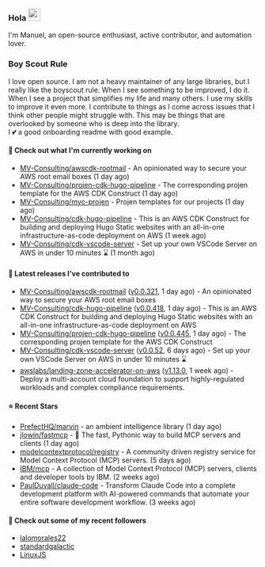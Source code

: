 ### Hola <img src="https://media.giphy.com/media/hvRJCLFzcasrR4ia7z/giphy.gif" width="25px">

I'm Manuel, an open-source enthusiast, active contributor, and automation lover.

### Boy Scout Rule

I love open source. I am not a heavy maintainer of any large libraries, but I really like the boyscout rule. 
When I see something to be improved, I do it. When I see a project
that simplifies my life and many others. I use my skills to improve it even more.
I contribute to things as I come across issues that I think other people might struggle with. 
This may be things that are overlooked by someone who is deep into the library.  
I 💕 a good onboarding readme with good example.



#### 👷 Check out what I'm currently working on

- [MV-Consulting/awscdk-rootmail](https://github.com/MV-Consulting/awscdk-rootmail) - An opinionated way to secure your AWS root email boxes (1 day ago)
- [MV-Consulting/projen-cdk-hugo-pipeline](https://github.com/MV-Consulting/projen-cdk-hugo-pipeline) - The corresponding projen template for the AWS CDK Construct (1 day ago)
- [MV-Consulting/mvc-projen](https://github.com/MV-Consulting/mvc-projen) - Projen templates for our projects (1 day ago)
- [MV-Consulting/cdk-hugo-pipeline](https://github.com/MV-Consulting/cdk-hugo-pipeline) - This is an AWS CDK Construct for building and deploying Hugo Static websites with an all-in-one infrastructure-as-code deployment on AWS (1 week ago)
- [MV-Consulting/cdk-vscode-server](https://github.com/MV-Consulting/cdk-vscode-server) - Set up your own VSCode Server on AWS in under 10 minutes ⌛️ (1 month ago)

#### 🔭 Latest releases I've contributed to

- [MV-Consulting/awscdk-rootmail](https://github.com/MV-Consulting/awscdk-rootmail) ([v0.0.321](https://github.com/MV-Consulting/awscdk-rootmail/releases/tag/v0.0.321), 1 day ago) - An opinionated way to secure your AWS root email boxes
- [MV-Consulting/cdk-hugo-pipeline](https://github.com/MV-Consulting/cdk-hugo-pipeline) ([v0.0.418](https://github.com/MV-Consulting/cdk-hugo-pipeline/releases/tag/v0.0.418), 1 day ago) - This is an AWS CDK Construct for building and deploying Hugo Static websites with an all-in-one infrastructure-as-code deployment on AWS
- [MV-Consulting/projen-cdk-hugo-pipeline](https://github.com/MV-Consulting/projen-cdk-hugo-pipeline) ([v0.0.445](https://github.com/MV-Consulting/projen-cdk-hugo-pipeline/releases/tag/v0.0.445), 1 day ago) - The corresponding projen template for the AWS CDK Construct
- [MV-Consulting/cdk-vscode-server](https://github.com/MV-Consulting/cdk-vscode-server) ([v0.0.52](https://github.com/MV-Consulting/cdk-vscode-server/releases/tag/v0.0.52), 6 days ago) - Set up your own VSCode Server on AWS in under 10 minutes ⌛️
- [awslabs/landing-zone-accelerator-on-aws](https://github.com/awslabs/landing-zone-accelerator-on-aws) ([v1.13.0](https://github.com/awslabs/landing-zone-accelerator-on-aws/releases/tag/v1.13.0), 1 week ago) - Deploy a multi-account cloud foundation to support highly-regulated workloads and complex compliance requirements.

#### ⭐ Recent Stars

- [PrefectHQ/marvin](https://github.com/PrefectHQ/marvin) - an ambient intelligence library (1 day ago)
- [jlowin/fastmcp](https://github.com/jlowin/fastmcp) - 🚀 The fast, Pythonic way to build MCP servers and clients (1 day ago)
- [modelcontextprotocol/registry](https://github.com/modelcontextprotocol/registry) - A community driven registry service for Model Context Protocol (MCP) servers. (5 days ago)
- [IBM/mcp](https://github.com/IBM/mcp) - A collection of Model Context Protocol (MCP) servers, clients and developer tools by IBM. (2 weeks ago)
- [PaulDuvall/claude-code](https://github.com/PaulDuvall/claude-code) - Transform Claude Code into a complete development platform with AI-powered commands that automate your entire software development workflow. (3 weeks ago)

#### 👯 Check out some of my recent followers

- [lalomorales22](https://github.com/lalomorales22)
- [standardgalactic](https://github.com/standardgalactic)
- [LinuxJS](https://github.com/LinuxJS)




